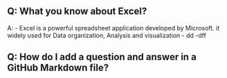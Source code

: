 ## Q: What you know about Excel?
A: - Excel is a powerful spreadsheet application developed by Microsoft. it widely used for Data organization, Analysis and visualization
    - dd
    -dff


## Q: How do I add a question and answer in a GitHub Markdown file?

